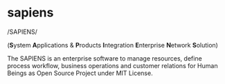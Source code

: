 # sapiens
/SAPIENS/ 

(**S**ystem **A**pplications &amp; **P**roducts **I**ntegration **E**nterprise **N**etwork **S**olution)

The SAPIENS is an enterprise software to manage resources, define process workflow, business operations and customer relations for Human Beings as Open Source Project under MIT License.
